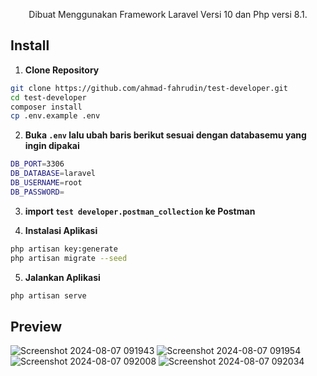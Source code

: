 <p align="center">Dibuat Menggunakan Framework Laravel Versi 10 dan Php versi 8.1.</p>


## Install

1. **Clone Repository**

```bash
git clone https://github.com/ahmad-fahrudin/test-developer.git
cd test-developer
composer install
cp .env.example .env
```


2. **Buka `.env` lalu ubah baris berikut sesuai dengan databasemu yang ingin dipakai**

```bash
DB_PORT=3306
DB_DATABASE=laravel
DB_USERNAME=root
DB_PASSWORD=
```

3. **import `test developer.postman_collection` ke Postman**


4. **Instalasi Aplikasi**

```bash
php artisan key:generate
php artisan migrate --seed
```

5. **Jalankan Aplikasi**

```bash
php artisan serve
```


## Preview

![Screenshot 2024-08-07 091943](https://github.com/user-attachments/assets/73695ab1-d84c-443a-af61-1dab956892bd)
![Screenshot 2024-08-07 091954](https://github.com/user-attachments/assets/b0871497-d5ec-43e2-bab8-ea81d00b2db1)
![Screenshot 2024-08-07 092008](https://github.com/user-attachments/assets/502445f7-14e8-47f0-aa49-9d7d21dd50d0)
![Screenshot 2024-08-07 092034](https://github.com/user-attachments/assets/42b55f53-2e9e-4b16-8f2f-da703198dd94)
